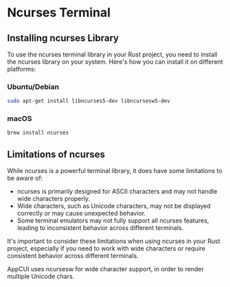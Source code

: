 # Ncurses Terminal

## Installing ncurses Library

To use the ncurses terminal library in your Rust project, you need to install the ncurses library on your system. Here's how you can install it on different platforms:

### Ubuntu/Debian

```bash
sudo apt-get install libncurses5-dev libncursesw5-dev
```

### macOS

```bash
brew install ncurses
```

<!-- To DO: port ncurses for windows
### Windows
1. Download the precompiled ncurses library from the [PDCurses website](https://pdcurses.org/).
2. Extract the downloaded archive.
3. Copy the extracted files to a directory in your system's PATH. -->

## Limitations of ncurses

While ncurses is a powerful terminal library, it does have some limitations to be aware of:
- ncurses is primarily designed for ASCII characters and may not handle wide characters properly.
- Wide characters, such as Unicode characters, may not be displayed correctly or may cause unexpected behavior.
- Some terminal emulators may not fully support all ncurses features, leading to inconsistent behavior across different terminals.

It's important to consider these limitations when using ncurses in your Rust project, especially if you need to work with wide characters or require consistent behavior across different terminals.

AppCUI uses ncursesw for wide character support, in order to render multiple Unicode chars.
